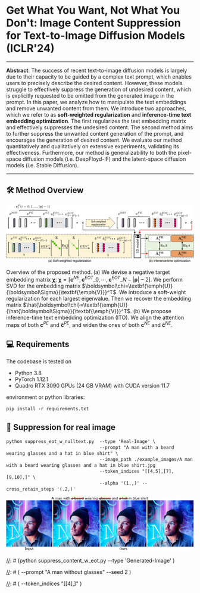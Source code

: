 # Get What You Want, Not What You Don't: Image Content Suppression for Text-to-Image Diffusion Models (ICLR'24)</sub>



[//]: # (**Get What You Want, Not What You Don't: Image Content Suppression for Text-to-Image Diffusion Models**<br>)
<hr />

**Abstract**: The success of recent text-to-image diffusion models is largely due to their capacity to be guided by a complex text prompt, which enables users to precisely describe the desired content. However, these models struggle to effectively suppress the generation of undesired content, which is explicitly requested to be omitted from the generated image in the prompt. In this paper, we analyze how to manipulate the text embeddings and remove unwanted content from them. We introduce two approaches, which we refer to as **soft-weighted regularization** and **inference-time text embedding optimization**. The first regularizes the text embedding matrix and effectively suppresses the undesired content. The second method aims to further suppress the unwanted content generation of the prompt, and encourages the generation of desired content. We evaluate our method quantitatively and qualitatively on extensive experiments, validating its effectiveness. Furthermore, our method is generalizability to both the pixel-space diffusion models (i.e. DeepFloyd-IF) and the latent-space diffusion models (i.e. Stable Diffusion).

<hr />

## 🛠️ Method Overview
<span id="method-overview"></span>

![Random Sample](./docs/overview.jpg)

Overview of the proposed method. (a) We devise  a negative target embedding matrix $\boldsymbol\chi$: $\boldsymbol\chi = [\boldsymbol{c}^{NE},\boldsymbol{c}^{EOT}\_0, \cdots, \boldsymbol{c}^{EOT}\_{N-{|\boldsymbol{p}|-2}}]$.  We perform SVD for the embedding matrix $\boldsymbol\chi=\textbf{\emph{U}}{\boldsymbol\Sigma}{\textbf{\emph{V}}}^T$. We introduce a soft-weight regularization  for each largest eigenvalue. Then  we recover the embedding matrix $\hat{\boldsymbol\chi}=\textbf{\emph{U}}{\hat{\boldsymbol\Sigma}}{\textbf{\emph{V}}}^T$. (b) We propose inference-time text embedding optimization (ITO).  We align the attention maps of both $\boldsymbol{c}^{PE}$ and  $\boldsymbol{\hat{c}}^{PE}$, and widen  the ones of  both $\boldsymbol{c}^{NE}$ and $\boldsymbol{\hat{c}}^{NE}$.

## 💻 Requirements
The codebase is tested on 
* Python 3.8
* PyTorch 1.12.1
* Quadro RTX 3090 GPUs (24 GB VRAM) with CUDA version 11.7

environment or python libraries:

```
pip install -r requirements.txt
```


## 🎊 Suppression for real image
```shell
python suppress_eot_w_nulltext.py  --type 'Real-Image' \
                                   --prompt "A man with a beard wearing glasses and a hat in blue shirt" \
                                   --image_path ./example_images/A man with a beard wearing glasses and a hat in blue shirt.jpg
                                   --token_indices "[[4,5],[7],[9,10],]" \
                                   --alpha '(1.,)' --cross_retain_steps '(.2,)'
```

![Random Sample](./docs/supresseot_results.png)



[//]: # (## Suppression for generated image)

[//]: # (```)

[//]: # (python suppress_content_w_eot.py  --type 'Generated-Image' \)

[//]: # (                                  --prompt "A man without glasses" --seed 2 \)

[//]: # (                                  --token_indices "[[4],]" \)

[//]: # (                                  --alpha '&#40;1.,&#41;' --cross_retain_steps '&#40;.3,&#41;')

[//]: # (```)
